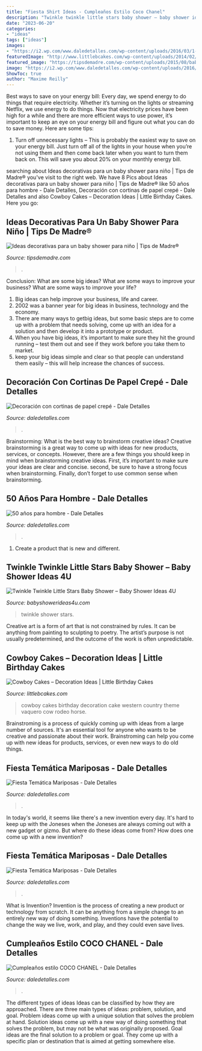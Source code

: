 ```yaml
---
title: "Fiesta Shirt Ideas - Cumpleaños Estilo Coco Chanel"
description: "Twinkle twinkle little stars baby shower – baby shower ideas 4u"
date: "2023-06-20"
categories:
- "ideas"
tags: ["ideas"]
images:
- "https://i2.wp.com/www.daledetalles.com/wp-content/uploads/2016/03/1-4.jpg?resize=427%2C640"
featuredImage: "http://www.littlebcakes.com/wp-content/uploads/2014/02/Cowboy-Wedding-Cakes.jpg"
featured_image: "https://tipsdemadre.com/wp-content/uploads/2015/08/babyshower-gelantibacterial.jpg"
image: "https://i2.wp.com/www.daledetalles.com/wp-content/uploads/2016/02/5027.jpg?resize=564%2C752"
ShowToc: true
author: "Maxime Reilly"
---
```



Best ways to save on your energy bill:
Every day, we spend energy to do things that require electricity. Whether it’s turning on the lights or streaming Netflix, we use energy to do things. Now that electricity prices have been high for a while and there are more efficient ways to use power, it’s important to keep an eye on your energy bill and figure out what you can do to save money. Here are some tips: 
1. Turn off unnecessary lights – This is probably the easiest way to save on your energy bill. Just turn off all of the lights in your house when you’re not using them and then come back later when you want to turn them back on. This will save you about 20% on your monthly energy bill. 

	

		
searching about Ideas decorativas para un baby shower para niño | Tips de Madre® you've visit to the right web. We have 8 Pics about Ideas decorativas para un baby shower para niño | Tips de Madre® like 50 años para hombre - Dale Detalles, Decoración con cortinas de papel crepé - Dale Detalles and also Cowboy Cakes – Decoration Ideas | Little Birthday Cakes. Here you go:
		
    
## Ideas Decorativas Para Un Baby Shower Para Niño | Tips De Madre®

<img loading=lazy src="https://tipsdemadre.com/wp-content/uploads/2015/08/babyshower-gelantibacterial.jpg" onerror="this.onerror=null;this.src='https://tse4.mm.bing.net/th?id=OIP.uVsia2BBlksPaFZb0-2WYQHaJ6&amp;pid=15.1';" alt="Ideas decorativas para un baby shower para niño | Tips de Madre®">

_Source: tipsdemadre.com_

>. 

	

Conclusion: What are some big ideas? What are some ways to improve your business? What are some ways to improve your life?
1. Big ideas can help improve your business, life and career.
2. 2002 was a banner year for big ideas in business, technology and the economy.
3. There are many ways to getbig ideas, but some basic steps are to come up with a problem that needs solving, come up with an idea for a solution and then develop it into a prototype or product.
4. When you have big ideas, it’s important to make sure they hit the ground running – test them out and see if they work before you take them to market.
5. keep your big ideas simple and clear so that people can understand them easily – this will help increase the chances of success.

    
## Decoración Con Cortinas De Papel Crepé - Dale Detalles

<img loading=lazy src="https://i0.wp.com/www.daledetalles.com/wp-content/uploads/2016/08/decoracion-con-papel-creppe11.jpg" onerror="this.onerror=null;this.src='https://tse2.mm.bing.net/th?id=OIP.73AYR7cC5FNpTyb599bt2AHaJ5&amp;pid=15.1';" alt="Decoración con cortinas de papel crepé - Dale Detalles">

_Source: daledetalles.com_

>. 

	

Brainstorming: What is the best way to brainstorm creative ideas?
Creative brainstorming is a great way to come up with ideas for new products, services, or concepts. However, there are a few things you should keep in mind when brainstorming creative ideas. First, it’s important to make sure your ideas are clear and concise. second, be sure to have a strong focus when brainstorming. Finally, don’t forget to use common sense when brainstorming.

    
## 50 Años Para Hombre - Dale Detalles

<img loading=lazy src="https://i2.wp.com/www.daledetalles.com/wp-content/uploads/2016/02/5027.jpg?resize=564%2C752" onerror="this.onerror=null;this.src='https://tse1.mm.bing.net/th?id=OIP.V2juDWyc-yUdrOAR7gJu0AHaJ4&amp;pid=15.1';" alt="50 años para hombre - Dale Detalles">

_Source: daledetalles.com_

>. 

	

1. Create a product that is new and different.

    
## Twinkle Twinkle Little Stars Baby Shower – Baby Shower Ideas 4U

<img loading=lazy src="https://babyshowerideas4u.com/wp-content/uploads/2017/06/Twinkle-Twinkle-Little-Stars-Shower-Flowers-600x800.jpg" onerror="this.onerror=null;this.src='https://tse1.mm.bing.net/th?id=OIP._VUxXMMtH0iQ0dyJvH48vAHaJ4&amp;pid=15.1';" alt="Twinkle Twinkle Little Stars Baby Shower – Baby Shower Ideas 4U">

_Source: babyshowerideas4u.com_

>twinkle shower stars. 

	

Creative art is a form of art that is not constrained by rules. It can be anything from painting to sculpting to poetry. The artist’s purpose is not usually predetermined, and the outcome of the work is often unpredictable.

    
## Cowboy Cakes – Decoration Ideas | Little Birthday Cakes

<img loading=lazy src="http://www.littlebcakes.com/wp-content/uploads/2014/02/Cowboy-Wedding-Cakes.jpg" onerror="this.onerror=null;this.src='https://tse4.mm.bing.net/th?id=OIP.OA0mNdhMvr2LFDIbD5nAIQHaMX&amp;pid=15.1';" alt="Cowboy Cakes – Decoration Ideas | Little Birthday Cakes">

_Source: littlebcakes.com_

>cowboy cakes birthday decoration cake western country theme vaquero cow rodeo horse. 

	

Brainstroming is a process of quickly coming up with ideas from a large number of sources. It's an essential tool for anyone who wants to be creative and passionate about their work. Brainstroming can help you come up with new ideas for products, services, or even new ways to do old things.

    
## Fiesta Temática Mariposas - Dale Detalles

<img loading=lazy src="https://i0.wp.com/www.daledetalles.com/wp-content/uploads/2016/03/10-4.jpg?resize=480%2C640" onerror="this.onerror=null;this.src='https://tse3.mm.bing.net/th?id=OIP.IqS9TQhNdSR8SLi3xuhN7wHaJ4&amp;pid=15.1';" alt="Fiesta Temática Mariposas - Dale Detalles">

_Source: daledetalles.com_

>. 

	

In today's world, it seems like there's a new invention every day.  It's hard to keep up with the Joneses when the Joneses are always coming out with a new gadget or gizmo.  But where do these ideas come from?  How does one come up with a new invention?

    
## Fiesta Temática Mariposas - Dale Detalles

<img loading=lazy src="https://i2.wp.com/www.daledetalles.com/wp-content/uploads/2016/03/1-4.jpg?resize=427%2C640" onerror="this.onerror=null;this.src='https://tse1.mm.bing.net/th?id=OIP.VWUAJ10EGH-uJLt4eRcuSAAAAA&amp;pid=15.1';" alt="Fiesta Temática Mariposas - Dale Detalles">

_Source: daledetalles.com_

>. 

	

What is Invention?
Invention is the process of creating a new product or technology from scratch. It can be anything from a simple change to an entirely new way of doing something. Inventions have the potential to change the way we live, work, and play, and they could even save lives.

    
## Cumpleaños Estilo COCO CHANEL - Dale Detalles

<img loading=lazy src="https://i0.wp.com/www.daledetalles.com/wp-content/uploads/2016/03/2-5.jpg?resize=480%2C640" onerror="this.onerror=null;this.src='https://tse3.mm.bing.net/th?id=OIP.XUPyWxM1wBX3hkA7OqRMvAHaJ4&amp;pid=15.1';" alt="Cumpleaños estilo COCO CHANEL - Dale Detalles">

_Source: daledetalles.com_

>. 

	

The different types of ideas
Ideas can be classified by how they are approached. There are three main types of ideas: problem, solution, and goal. Problem ideas come up with a unique solution that solves the problem at hand. Solution ideas come up with a new way of doing something that solves the problem, but may not be what was originally proposed. Goal ideas are the final solution to a problem or goal. They come up with a specific plan or destination that is aimed at getting somewhere else.

